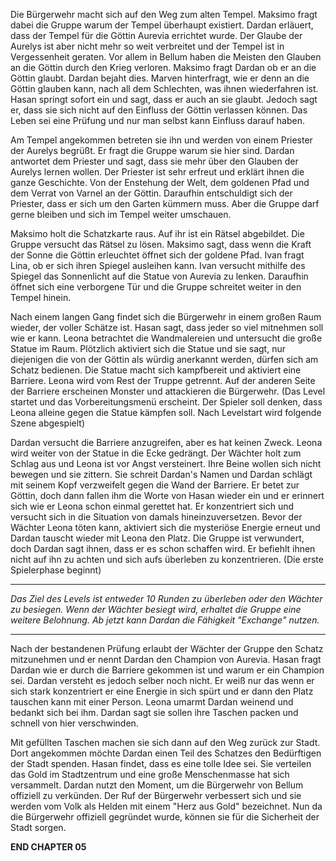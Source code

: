 Die Bürgerwehr macht sich auf den Weg zum alten Tempel. Maksimo fragt dabei die Gruppe warum der Tempel überhaupt existiert. Dardan erläuert, dass der Tempel für die Göttin Aurevia errichtet wurde. Der Glaube der Aurelys ist aber nicht mehr so weit verbreitet und der Tempel ist in Vergessenheit geraten. Vor allem in Bellum haben die Meisten den Glauben an die Göttin durch den Krieg verloren. Maksimo fragt Dardan ob er an die Göttin glaubt. Dardan bejaht dies. Marven hinterfragt, wie er denn an die Göttin glauben kann, nach all dem Schlechten, was ihnen wiederfahren ist. Hasan springt sofort ein und sagt, dass er auch an sie glaubt. Jedoch sagt er, dass sie sich nicht auf den Einfluss der Göttin verlassen können. Das Leben sei eine Prüfung und nur man selbst kann Einfluss darauf haben.

Am Tempel angekommen betreten sie ihn und werden von einem Priester der Aurelys begrüßt. Er fragt die Gruppe warum sie hier sind. Dardan antwortet dem Priester und sagt, dass sie mehr über den Glauben der Aurelys lernen wollen. Der Priester ist sehr erfreut und erklärt ihnen die ganze Geschichte. Von der Enstehung der Welt, dem goldenen Pfad und dem Verrat von Varnel an der Göttin. Daraufhin entschuldigt sich der Priester, dass er sich um den Garten kümmern muss. Aber die Gruppe darf gerne bleiben und sich im Tempel weiter umschauen.

Maksimo holt die Schatzkarte raus. Auf ihr ist ein Rätsel abgebildet. Die Gruppe versucht das Rätsel zu lösen. Maksimo sagt, dass wenn die Kraft der Sonne die Göttin erleuchtet öffnet sich der goldene Pfad. Ivan fragt Lina, ob er sich ihren Spiegel ausleihen kann. Ivan versucht mithilfe des Spiegel das Sonnenlicht auf die Statue von Aurevia zu lenken. Daraufhin öffnet sich eine verborgene Tür und die Gruppe schreitet weiter in den Tempel hinein. 

Nach einem langen Gang findet sich die Bürgerwehr in einem großen Raum wieder, der voller Schätze ist. Hasan sagt, dass jeder so viel mitnehmen soll wie er kann. Leona betrachtet die Wandmalereien und untersucht die große Statue im Raum. Plötzlich aktiviert sich die Statue und sie sagt, nur diejenigen die von der Göttin als würdig anerkannt werden, dürfen sich am Schatz bedienen. Die Statue macht sich kampfbereit und aktiviert eine Barriere. Leona wird vom Rest der Truppe getrennt. Auf der anderen Seite der Barriere erscheinen Monster und attackieren die Bürgerwehr. (Das Level startet und das Vorbereitungsmenü erscheint. Der Spieler soll denken, dass Leona alleine gegen die Statue kämpfen soll. Nach Levelstart wird folgende Szene abgespielt)

Dardan versucht die Barriere anzugreifen, aber es hat keinen Zweck. Leona wird weiter von der Statue in die Ecke gedrängt. Der Wächter holt zum Schlag aus und Leona ist vor Angst versteinert. Ihre Beine wollen sich nicht bewegen und sie zittern. Sie schreit Dardan's Namen und Dardan schlägt mit seinem Kopf verzweifelt gegen die Wand der Barriere. Er betet zur Göttin, doch dann fallen ihm die Worte von Hasan wieder ein und er erinnert sich wie er Leona schon einmal gerettet hat. Er konzentriert sich und versucht sich in die Situation von damals hineinzuversetzen. Bevor der Wächter Leona töten kann, aktiviert sich die mysteriöse Energie erneut und Dardan tauscht wieder mit Leona den Platz. Die Gruppe ist verwundert, doch Dardan sagt ihnen, dass er es schon schaffen wird. Er befiehlt ihnen nicht auf ihn zu achten und sich aufs überleben zu konzentrieren. (Die erste Spielerphase beginnt)

---

*Das Ziel des Levels ist entweder 10 Runden zu überleben oder den Wächter zu besiegen. Wenn der Wächter besiegt wird, erhaltet die Gruppe eine weitere Belohnung. Ab jetzt kann Dardan die Fähigkeit "Exchange" nutzen.*

---

Nach der bestandenen Prüfung erlaubt der Wächter der Gruppe den Schatz mitzunehmen und er nennt Dardan den Champion von Aurevia. Hasan fragt Dardan wie er durch die Barriere gekommen ist und warum er ein Champion sei. Dardan versteht es jedoch selber noch nicht. Er weiß nur das wenn er sich stark konzentriert er eine Energie in sich spürt und er dann den Platz tauschen kann mit einer Person. Leona umarmt Dardan weinend und bedankt sich bei ihm. Dardan sagt sie sollen ihre Taschen packen und schnell von hier verschwinden.

Mit gefüllten Taschen machen sie sich dann auf den Weg zurück zur Stadt. Dort angekommen möchte Dardan einen Teil des Schatzes den Bedürftigen der Stadt spenden. Hasan findet, dass es eine tolle Idee sei. Sie verteilen das Gold im Stadtzentrum und eine große Menschenmasse hat sich versammelt. Dardan nutzt den Moment, um die Bürgerwehr von Bellum offiziell zu verkünden. Der Ruf der Bürgerwehr verbessert sich und sie werden vom Volk als Helden mit einem "Herz aus Gold" bezeichnet. Nun da die Bürgerwehr offiziell gegründet wurde, können sie für die Sicherheit der Stadt sorgen.

**END CHAPTER 05**

